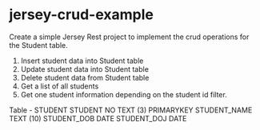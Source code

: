 # jersey-crud-example
Create a simple Jersey Rest project to implement the crud operations for the Student table.
1. Insert student data into Student table
2. Update student data into Student table
3. Delete student data from Student table
4. Get a list of all students
5. Get one student information depending on the student id filter.

Table - STUDENT
STUDENT NO TEXT (3) PRIMARYKEY
STUDENT_NAME TEXT (10)
STUDENT_DOB DATE
STUDENT_DOJ DATE
